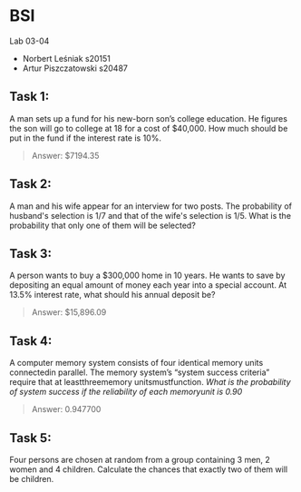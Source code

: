 # BSI
Lab 03-04
* Norbert Leśniak s20151
* Artur Piszczatowski s20487

## Task 1:
A man sets up a fund for his new-born son’s college education. He figures the son will go to college at 18 for a cost of $40,000. How much should be put in the fund if the interest rate is 10%.
> Answer: $7194.35

## Task 2:
A  man and his  wife appear for an interview for two posts. The probability of husband's selection is 1/7 and that of the wife's selection is  1/5. What is the probability that only one of them will be selected?

## Task 3: 
A person wants to buy a $300,000 home in 10 years. He wants to save by depositing an equal amount of money each year into a special account. At 13.5% interest rate, what should his annual deposit be?
> Answer: $15,896.09

## Task 4:
A computer memory system consists of four identical memory units connectedin parallel. The memory system’s “system success criteria” require that at leastthreememory unitsmustfunction.
*What is the probability of system success if the reliability of each memoryunit is 0.90*
> Answer: 0.947700

## Task 5:
Four persons are  chosen at random from a group containing 3 men, 2 women and 4 children. Calculate the chances that exactly two of them will be children.
